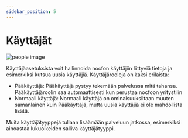 ```yaml
---
sidebar_position: 5
---
```


# Käyttäjät

![people image](/img/docs/users3.PNG 'People image')

Käyttäjäasetuksista voit hallinnoida nocfon käyttäjiin liittyviä tietoja ja esimerkiksi kutsua uusia käyttäjiä. Käyttäjärooleja on kaksi erilaista:

- Pääkäyttäjä: Pääkäyttäjä pystyy tekemään palvelussa mitä tahansa. Pääkäyttäjäroolin saa automaattisesti kun perustaa nocfoon yritystilin
- Normaali käyttäjä: Normaali käyttäjä on ominaisuuksiltaan muuten samanlainen kuin Pääkäyttäjä, mutta uusia käyttäjiä ei ole mahdollista lisätä.

Muita käyttäjätyyppejä tullaan lisäämään palveluun jatkossa, esimerkiksi ainoastaa lukuoikeiden salliva käyttäjätyyppi.

